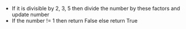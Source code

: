 - If it is divisible by 2, 3, 5 then divide the number by these factors and update number
- If the number != 1 then return False else return True